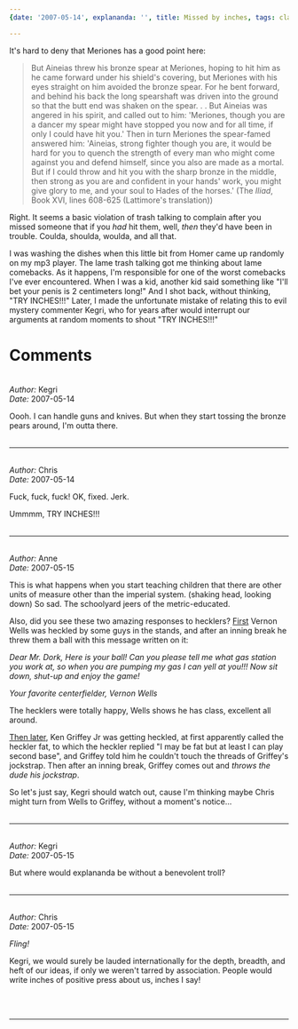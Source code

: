 ```yaml
---
{date: '2007-05-14', explananda: '', title: Missed by inches, tags: classics, homer}

---
```

It's hard to deny that Meriones has a good point here: <blockquote>But Aineias threw his bronze spear at Meriones, hoping
to hit him as he came forward under his shield's covering,
but Meriones with his eyes straight on him avoided the bronze spear.
For he bent forward, and behind his back the long spearshaft
was driven into the ground so that the butt end was shaken
on the spear. . .
But Aineias was angered in his spirit, and called out to him:
'Meriones, though you are a dancer my spear might have stopped you
now and for all time, if only I could have hit you.'
Then in turn Meriones the spear-famed answered him:
'Aineias, strong fighter though you are, it would be hard for you
to quench the strength of every man who might come against you
and defend himself, since you also are made as a mortal.
But if I could throw and hit you with the sharp bronze in the middle,
then strong as you are and confident in your hands' work, you might
give glory to me, and your soul to Hades of the horses.'
(The <i>Iliad</i>, Book XVI, lines 608-625 (Lattimore's translation))</blockquote>Right.  It seems a basic violation of trash talking to complain after you missed someone that if you <i>had</i> hit them, well, <i>then</i> they'd have been in trouble.  Coulda, shoulda, woulda, and all that.

I was washing the dishes when this little bit from Homer came up randomly on my mp3 player.  The lame trash talking got me thinking about lame comebacks.  As it happens, I'm responsible for one of the worst comebacks I've ever encountered.  When I was a kid, another kid said something like "I'll bet your penis is 2 centimeters long!"  And I shot back, without thinking, "TRY INCHES!!!"  Later, I made the unfortunate mistake of relating this to evil mystery commenter Kegri, who for years after would interrupt our arguments at random moments to shout "TRY INCHES!!!"


<h1>Comments</h1>


<br/>
<em>Author:</em> Kegri
<br/><em>Date:</em> 2007-05-14

Oooh.  I can handle guns and knives.  But when they start tossing the bronze pears around, I'm outta there.
<br/>
<br/>

*******************************************************************************



<br/>
<em>Author:</em> Chris
<br/><em>Date:</em> 2007-05-14

Fuck, fuck, fuck!  OK, fixed.  Jerk.

Ummmm, TRY INCHES!!!
<br/>
<br/>

*******************************************************************************



<br/>
<em>Author:</em> Anne
<br/><em>Date:</em> 2007-05-15

This is what happens when you start teaching children that there are other units of measure other than the imperial system. (shaking head, looking down) So sad. The schoolyard jeers of the metric-educated.

Also, did you see these two amazing responses to hecklers?
<a href="http://homerderby.com/archives/452" rel="nofollow">First</a>
Vernon Wells was heckled by some guys in the stands, and after an inning break he threw them a ball with this message written on it:

<i>Dear Mr. Dork,
Here is your ball! Can you please tell me what gas station you work at, so when you are pumping my gas I can yell at you!!! Now sit down, shut-up and enjoy the game!

Your favorite centerfielder,
Vernon Wells</i>

The hecklers were totally happy, Wells shows he has class, excellent all around.

<a href="http://deadspin.com/sports/great-moments-in-heckling/ken-griffey-jr-knows-how-to-deal-with-hecklers-260239.php" rel="nofollow">Then later</a>, Ken Griffey Jr was getting heckled, at first apparently called the heckler fat, to which the heckler replied "I may be fat but at least I can play second base", and Griffey told him he couldn't touch the threads of Griffey's jockstrap. Then after an inning break, Griffey comes out and <i>throws the dude his jockstrap</i>.

So let's just say, Kegri should watch out, cause I'm thinking maybe Chris might turn from Wells to Griffey, without a moment's notice...
<br/>
<br/>

*******************************************************************************



<br/>
<em>Author:</em> Kegri
<br/><em>Date:</em> 2007-05-15

But where would explananda be without a benevolent troll?
<br/>
<br/>

*******************************************************************************



<br/>
<em>Author:</em> Chris
<br/><em>Date:</em> 2007-05-15

*Fling!*

Kegri, we would surely be lauded internationally for the depth, breadth, and heft of our ideas, if only we weren't tarred by association.  People would write inches of positive press about us, inches I say!

<br/>
<br/>

*******************************************************************************
